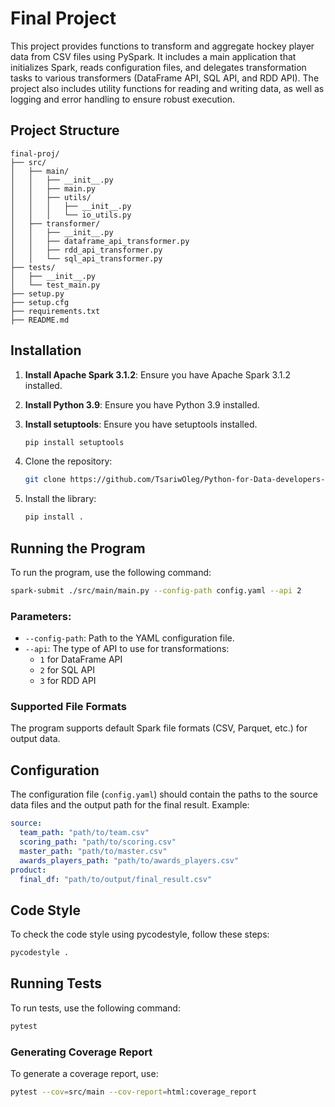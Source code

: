 # Final Project

This project provides functions to transform and aggregate hockey player data from CSV files using PySpark. 
It includes a main application that initializes Spark, reads configuration files, and delegates transformation tasks to various transformers (DataFrame API, SQL API, and RDD API). The project also includes utility functions for reading and writing data, as well as logging and error handling to ensure robust execution.


## Project Structure

```
final-proj/
├── src/
│   ├── main/
│   │   ├── __init__.py
│   │   ├── main.py
│   │   ├── utils/
│   │   │   ├── __init__.py
│   │   │   └── io_utils.py
│   ├── transformer/
│   │   ├── __init__.py
│   │   ├── dataframe_api_transformer.py
│   │   ├── rdd_api_transformer.py
│   │   └── sql_api_transformer.py
├── tests/
│   ├── __init__.py
│   └── test_main.py
├── setup.py
├── setup.cfg
├── requirements.txt
├── README.md
```

## Installation

1. **Install Apache Spark 3.1.2**: Ensure you have Apache Spark 3.1.2 installed.

2. **Install Python 3.9**: Ensure you have Python 3.9 installed.

3. **Install setuptools**: Ensure you have setuptools installed.
    ```bash
   pip install setuptools
   ```

1. Clone the repository:
   ```bash
   git clone https://github.com/TsariwOleg/Python-for-Data-developers-Part1.git
   ```

3. Install the library:
   ```bash
   pip install .
   ```

## Running the Program

To run the program, use the following command:

```bash
spark-submit ./src/main/main.py --config-path config.yaml --api 2
```

### Parameters:

- `--config-path`: Path to the YAML configuration file.
- `--api`: The type of API to use for transformations:
  - `1` for DataFrame API
  - `2` for SQL API
  - `3` for RDD API

### Supported File Formats

The program supports default Spark file formats (CSV, Parquet, etc.) for output data.


## Configuration

The configuration file (`config.yaml`) should contain the paths to the source data files and the output path for the final result. Example:

```yaml
source:
  team_path: "path/to/team.csv"
  scoring_path: "path/to/scoring.csv"
  master_path: "path/to/master.csv"
  awards_players_path: "path/to/awards_players.csv"
product:
  final_df: "path/to/output/final_result.csv"
```

## Code Style
To check the code style using pycodestyle, follow these steps:

```bash
pycodestyle .
```

## Running Tests

To run tests, use the following command:

```bash
pytest
```

### Generating Coverage Report

To generate a coverage report, use:

```bash
pytest --cov=src/main --cov-report=html:coverage_report
```

